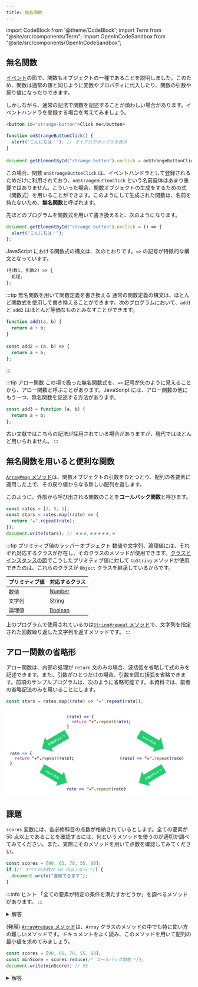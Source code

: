 ```yaml
---
title: 無名関数
---
```


import CodeBlock from '@theme/CodeBlock';
import Term from "@site/src/components/Term";
import OpenInCodeSandbox from "@site/src/components/OpenInCodeSandbox";

## 無名関数

[イベント](../../1-trial-session/12-events/index.md)の節で、関数もオブジェクトの一種であることを説明しました。このため、関数は通常の値と同じように変数やプロパティに代入したり、関数の引数や戻り値になったりできます。

しかしながら、通常の記法で関数を記述することが煩わしい場合があります。イベントハンドラを登録する場合を考えてみましょう。

```html title=index.html
<button id="strange-button">Click me</button>
```

```javascript title=script.js
function onStrangeButtonClick() {
  alert("こんにちは！"); // ダイアログボックスを表示
}

document.getElementById("strange-button").onclick = onStrangeButtonClick;
```

<OpenInCodeSandbox path="/docs/2-browser-apps/06-anonymous-function/samples/normal-event-handler" />

この場合、関数 `onStrangeButtonClick` は、イベントハンドラとして登録されるためだけに利用されており、`onStrangeButtonClick` という名前自体はあまり重要ではありません。こういった場合、関数オブジェクトの生成をするための式（関数式）を用いることができます。このようにして生成された関数は、名前を持たないため、**無名関数**と呼ばれます。

先ほどのプログラムを関数式を用いて書き換えると、次のようになります。

```javascript title=script.js
document.getElementById("strange-button").onclick = () => {
  alert("こんにちは！");
};
```

<OpenInCodeSandbox path="/docs/2-browser-apps/06-anonymous-function/samples/using-anonymous-function" />

JavaScript における関数式の構文は、次のとおりです。`=>` の記号が特徴的な構文となっています。

```javascript
(引数1, 引数2) => {
  処理;
};
```

:::tip 無名関数を用いて関数定義を書き換える
通常の関数定義の構文は、ほとんど関数式を使用して書き換えることができます。次のプログラムにおいて、`add1` と `add2` はほとんど等価なものとみなすことができます。

```javascript
function add1(a, b) {
  return a + b;
}

const add2 = (a, b) => {
  return a + b;
};
```
:::

:::tip アロー関数
この項で扱った無名関数式を、`=>` 記号が矢のように見えることから、<Term type="arrowFunction" strong>アロー関数</Term>と呼ぶことがあります。JavaScript には、アロー関数の他にもう一つ、無名関数を記述する方法があります。

```javascript
const add3 = function (a, b) {
  return a + b;
};
```

古い文献ではこちらの記法が採用されている場合がありますが、現代ではほとんど用いられません。
:::

## 無名関数を用いると便利な関数

[`Array#map` メソッド](https://developer.mozilla.org/ja/docs/Web/JavaScript/Reference/Global_Objects/Array/map)は、関数オブジェクトの引数をひとつとり、配列の各要素に適用した上で、その戻り値からなる新しい配列を返します。

このように、外部から呼び出される関数のことを**コールバック関数**と呼びます。

```javascript
const rates = [3, 5, 1];
const stars = rates.map((rate) => {
  return "★".repeat(rate);
});
document.write(stars); // ★★★,★★★★★,★
```

:::tip プリミティブ値のラッパーオブジェクト
数値や文字列、論理値には、それぞれ対応するクラスが存在し、そのクラスのメソッドが使用できます。[クラスとインスタンスの節](../04-class/index.md)でこうしたプリミティブ値に対して `toString` メソッドが使用できたのは、これらのクラスが `Object` クラスを継承しているからです。

| プリミティブ値 | 対応するクラス                                                                                   |
| -------------- | ------------------------------------------------------------------------------------------------ |
| 数値           | [Number](https://developer.mozilla.org/ja/docs/Web/JavaScript/Reference/Global_Objects/Number)   |
| 文字列         | [String](https://developer.mozilla.org/ja/docs/Web/JavaScript/Reference/Global_Objects/String)   |
| 論理値         | [Boolean](https://developer.mozilla.org/ja/docs/Web/JavaScript/Reference/Global_Objects/Boolean) |

上のプログラムで使用されているのは[`String#repeat` メソッド](https://developer.mozilla.org/ja/docs/Web/JavaScript/Reference/Global_Objects/String/repeat)で、文字列を指定された回数繰り返した文字列を返すメソッドです。
:::

## アロー関数の省略形

アロー関数は、内部の処理が `return` 文のみの場合、波括弧を省略して式のみを記述できます。また、引数がひとつだけの場合、引数を囲む括弧を省略できます。前項のサンプルプログラムは、次のように省略可能です。本資料では、前者の省略記法のみを用いることにします。

```javascript
const stars = rates.map((rate) => "★".repeat(rate));
```

![アロー関数の省略形](./arrow-function-abbreviation.png)

## 課題

`scores` 変数には、各必修科目の点数が格納されているとします。全ての要素が 50 点以上であることを確認するには、何というメソッドを使うのが適切か調べてみてください。また、実際にそのメソッドを用いて点数を確認してみてください。

```javascript
const scores = [90, 65, 70, 55, 80];
if (/* すべての点数が 50 点以上なら */) {
  document.write("進級できます");
}
```

:::info ヒント
「全ての要素が特定の条件を満たすかどうか」を調べるメソッドがあります。
:::

<details>
  <summary>解答</summary>
  <div>
    <p><code>Array#every</code>メソッドを使うと、配列の全要素が指定された関数でテストできます</p>
    <CodeBlock language="javascript">{`
const scores = [90, 65, 70, 55, 80];
if (scores.every((score) => score > 50)) {
  document.write("進級できます");
}
    `.trim()}</CodeBlock>
    <OpenInCodeSandbox path="/docs/2-browser-apps/06-anonymous-function/samples/every" />
  </div>
</details>

(発展) [`Array#reduce` メソッド](https://developer.mozilla.org/ja/docs/Web/JavaScript/Reference/Global_Objects/Array/reduce)は、`Array` クラスのメソッドの中でも特に使い方の難しいメソッドです。ドキュメントをよく読み、このメソッドを用いて配列の最小値を求めてみましょう。

```javascript
const scores = [90, 65, 70, 55, 80];
const minScore = scores.reduce(/* コールバック関数 */);
document.write(minScore); // 55
```

<details>
  <summary>解答</summary>
  <div>
    <CodeBlock language="javascript">{`
const scores = [90, 65, 70, 55, 80]
const minScore = scores.reduce((previousValue, currentValue) => {
    if (previousValue > currentValue) {
      return currentValue;
    };
  return previousValue;
  }
);
document.write(minScore); // 55
    `.trim()}</CodeBlock>
    <OpenInCodeSandbox path="/docs/2-browser-apps/06-anonymous-function/samples/reduce" />
  </div>
</details>
